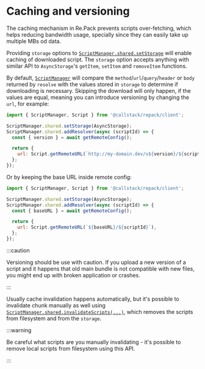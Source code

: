 # Caching and versioning

The caching mechanism in Re.Pack prevents scripts over-fetching, which helps reducing
bandwidth usage, specially since they can easily take up multiple MBs od data.

Providing `storage` options to
[`ScriptManager.shared.setStorage`](../api/repack/client/classes/ScriptManager#setstorage) will enable
caching of downloaded script. The `storage` option accepts anything with similar
API to `AsyncStorage`'s `getItem`, `setItem` and `removeItem` functions.

By default, [`ScriptManager`](../api/repack/client/classes/ScriptManager) will compare the `method`/`url`/`query`/`header` or `body`
returned by `resolve` with the values stored in `storage` to determine if downloading is
necessary. Skipping the download will only happen, if the values are equal, meaning you can introduce
versioning by changing the `url`, for example:

```js
import { ScriptManager, Script } from '@callstack/repack/client';

ScriptManager.shared.setStorage(AsyncStorage);
ScriptManager.shared.addResolver(async (scriptId) => {
  const { version } = await getRemoteConfig();

  return {
    url: Script.getRemoteURL(`http://my-domain.dev/v${version}/${scriptId}`),
  };
});
```

Or by keeping the base URL inside remote config:

```js
import { ScriptManager, Script } from '@callstack/repack/client';

ScriptManager.shared.setStorage(AsyncStorage);
ScriptManager.shared.addResolver(async (scriptId) => {
  const { baseURL } = await getRemoteConfig();

  return {
    url: Script.getRemoteURL(`${baseURL}/${scriptId}`),
  };
});
```
:::caution

Versioning should be use with caution. If you upload a new version of a script and it happens that old main bundle is not compatible with new files, you
might end up with broken application or crashes.

:::

Usually cache invalidation happens automatically, but it's possible to invalidate chunk manually as
well using [`ScriptManager.shared.invalidateScripts(...)`](../api/repack/client/classes/ScriptManager#invalidatescripts),
which removes the scripts from filesystem and from the `storage`.

:::warning

Be careful what scripts are you manually invalidating - it's possible to remove local scripts from
filesystem using this API.

:::
